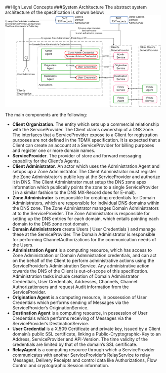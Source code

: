 ##High Level Concepts
###System Architecture
The abstract system architecture of the specification is shown below:
![System Architecture](https://raw.githubusercontent.com/TDMX/tdmx/master/wiki/images/abstract-concept/system-architecture.png "abstract-concepts/system-architecture.png")


The main components are the following:

 - **Client Organization**. The entity which sets up a commercial relationship with the ServiceProvider. The Client claims ownership of a DNS zone. The interfaces that a ServiceProvider expose to a Client for registration purposes are not defined in the TDMX specification. It is expected that a Client can create an account at a ServiceProvider for billing purposes and register one or more domain names.
 - **ServiceProvider**. The provider of store and forward messaging capability for the Client’s Agents.
 - **Client Administrator**. An actor which uses the Administration Agent and setups up a Zone Administrator. The Client Administrator must register the Zone Administrator’s public key at the ServiceProvider and authorize it in DNS. The Client Administrator must setup the DNS zone apex information which publically points the zone to a single ServiceProvider ( in a similar fashion to the DNS MX-Record does for E-mail). 
 - **Zone Administrator** is responsible for creating credentials for Domain Administrators, which are responsible for individual DNS domains within the DNS zone. The Zone Administrator manages Domain Administrators at to the ServiceProvider. The Zone Administrator is responsible for setting up the DNS entries for each domain, which entails pointing each domain to the DNS zone root domain.
 - **Domain Administrators** create Users ( User Credentials ) and manage these at the ServiceProvider. The Domain Administrator is responsible for performing ChannelAuthorizations for the communication needs of the Users.
 - **Administration Agent** is a computing resource, which has access to Zone Administration or Domain Administration credentials, and can act on the behalf of the Client to perform administrative actions using the ServiceProvider’s Administration Service. Any administrative action towards the DNS of the Client is out-of-scope of this specification. Administration tasks include creation of Domain Administrator Credentials, User Credentials, Addresses, Channels, Channel Authorizationsers and request Audit information from the ServiceProvider. 
 - **Origination Agent** is a computing resource, in possession of User Credentials which performs sending of Messages via the ServiceProvider’s OriginationService.
 - **Destination Agent** is a computing resource, in possession of User Credentials which performs receiving of Messages via the ServiceProvider’s DestinationService.
 - **User Credential** is a X.509 Certificate and private key, issued by a Client domain’s public SSL certificate, linking a Public-Cryptographic-Key to an Address, ServiceProvider and API-Version. The time validity of the credentials are limited by that of the domain’s SSL certificate.
 - **RelayAgent** is a computing resource through which a ServiceProvider communicates with another ServiceProvider’s RelayService to relay Messages, Delivery Receipts and control data like Authorizations, Flow Control and cryptographic Session information.

